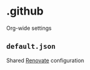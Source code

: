 # .github
Org-wide settings

## `default.json`
Shared [Renovate](https://docs.renovatebot.com/) configuration
